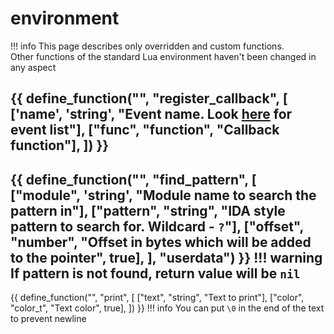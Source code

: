 # environment

!!! info
    This page describes only overridden and custom functions.  
    Other functions of the standard Lua environment haven't been changed in any aspect

{{ define_function("", "register_callback", [
    ['name', 'string', "Event name. Look [here](/events/) for event list"],
    ["func", "function", "Callback function"],
]) }}
---
{{ define_function("", "find_pattern", [
    ["module", 'string', "Module name to search the pattern in"],
    ["pattern", "string", "IDA style pattern to search for. Wildcard - `?`"],
    ["offset", "number", "Offset in bytes which will be added to the pointer", true],
], "userdata") }}
!!! warning
    If pattern is not found, return value will be `nil`
---
{{ define_function("", "print", [
    ["text", "string", "Text to print"],
    ["color", "color_t", "Text color", true],
]) }}
!!! info 
    You can put `\0` in the end of the text to prevent newline